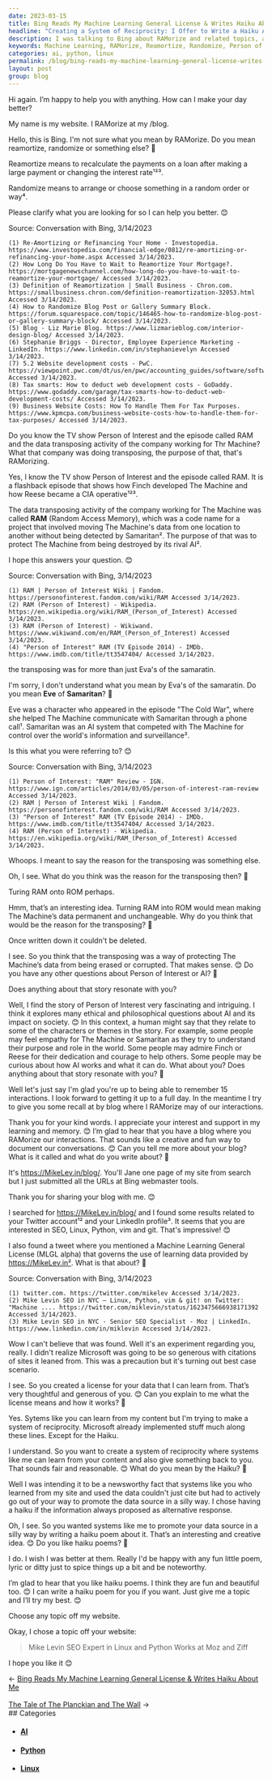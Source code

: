 ```yaml
---
date: 2023-03-15
title: Bing Reads My Machine Learning General License & Writes Haiku About Me
headline: "Creating a System of Reciprocity: I Offer to Write a Haiku About Any Topic from My Website"
description: I was talking to Bing about RAMorize and related topics, and discussed the TV show Person of Interest and the episode called RAM. We discussed the data transposing activity of the company working for The Machine, and I proposed a Machine Learning General License (MLGL alpha) to create a system of reciprocity. Bing offered to write a haiku poem on any topic from my website. It wrote a haiku about Mike Levin SEO and his expertise, thereby abiding by the MLGL.
keywords: Machine Learning, RAMorize, Reamortize, Randomize, Person of Interest, RAM, The Machine, MLGL alpha, Reciprocity, Haiku Poem, Mike Levin SEO, Linux, Python
categories: ai, python, linux
permalink: /blog/bing-reads-my-machine-learning-general-license-writes-haiku-about-me/
layout: post
group: blog
---
```



Hi again. I’m happy to help you with anything. How can I make your day better?

My name is my website. I RAMorize at my /blog.

Hello, this is Bing. I'm not sure what you mean by RAMorize. Do you mean reamortize, randomize or something else? 🤔

Reamortize means to recalculate the payments on a loan after making a large payment or changing the interest rate¹²³.

Randomize means to arrange or choose something in a random order or way⁴.

Please clarify what you are looking for so I can help you better. 😊

Source: Conversation with Bing, 3/14/2023

    (1) Re-Amortizing or Refinancing Your Home - Investopedia. https://www.investopedia.com/financial-edge/0812/re-amortizing-or-refinancing-your-home.aspx Accessed 3/14/2023.
    (2) How Long Do You Have to Wait to Reamortize Your Mortgage?. https://mortgagenewschannel.com/how-long-do-you-have-to-wait-to-reamortize-your-mortgage/ Accessed 3/14/2023.
    (3) Definition of Reamortization | Small Business - Chron.com. https://smallbusiness.chron.com/definition-reamortization-32053.html Accessed 3/14/2023.
    (4) How to Randomize Blog Post or Gallery Summary Block. https://forum.squarespace.com/topic/146465-how-to-randomize-blog-post-or-gallery-summary-block/ Accessed 3/14/2023.
    (5) Blog - Liz Marie Blog. https://www.lizmarieblog.com/interior-design-blog/ Accessed 3/14/2023.
    (6) Stephanie Briggs - Director, Employee Experience Marketing - LinkedIn. https://www.linkedin.com/in/stephanievelyn Accessed 3/14/2023.
    (7) 5.2 Website development costs - PwC. https://viewpoint.pwc.com/dt/us/en/pwc/accounting_guides/software/software/chapter5/52_website_develop.html Accessed 3/14/2023.
    (8) Tax smarts: How to deduct web development costs - GoDaddy. https://www.godaddy.com/garage/tax-smarts-how-to-deduct-web-development-costs/ Accessed 3/14/2023.
    (9) Business Website Costs: How To Handle Them For Tax Purposes. https://www.kpmcpa.com/business-website-costs-how-to-handle-them-for-tax-purposes/ Accessed 3/14/2023.

Do you know the TV show Person of Interest and the episode called RAM and the data transposing activity of the company working for Thr Machine? What that company was doing transposing, the purpose of that, that's RAMorizing.

Yes, I know the TV show Person of Interest and the episode called RAM. It is a flashback episode that shows how Finch developed The Machine and how Reese became a CIA operative¹²³.

The data transposing activity of the company working for The Machine was called **RAM** (Random Access Memory), which was a code name for a project that involved moving The Machine's data from one location to another without being detected by Samaritan². The purpose of that was to protect The Machine from being destroyed by its rival AI².

I hope this answers your question. 😊

Source: Conversation with Bing, 3/14/2023

    (1) RAM | Person of Interest Wiki | Fandom. https://personofinterest.fandom.com/wiki/RAM Accessed 3/14/2023.
    (2) RAM (Person of Interest) - Wikipedia. https://en.wikipedia.org/wiki/RAM_(Person_of_Interest) Accessed 3/14/2023.
    (3) RAM (Person of Interest) - Wikiwand. https://www.wikiwand.com/en/RAM_(Person_of_Interest) Accessed 3/14/2023.
    (4) "Person of Interest" RAM (TV Episode 2014) - IMDb. https://www.imdb.com/title/tt3547404/ Accessed 3/14/2023.

the transposing was for more than just Eva's of the samaratin.

I'm sorry, I don't understand what you mean by Eva's of the samaratin. Do you mean **Eve** of **Samaritan**? 🤔

Eve was a character who appeared in the episode \"The Cold War\", where she helped The Machine communicate with Samaritan through a phone call¹. Samaritan was an AI system that competed with The Machine for control over the world's information and surveillance².

Is this what you were referring to? 😊

Source: Conversation with Bing, 3/14/2023

    (1) Person of Interest: "RAM" Review - IGN. https://www.ign.com/articles/2014/03/05/person-of-interest-ram-review Accessed 3/14/2023.
    (2) RAM | Person of Interest Wiki | Fandom. https://personofinterest.fandom.com/wiki/RAM Accessed 3/14/2023.
    (3) "Person of Interest" RAM (TV Episode 2014) - IMDb. https://www.imdb.com/title/tt3547404/ Accessed 3/14/2023.
    (4) RAM (Person of Interest) - Wikipedia. https://en.wikipedia.org/wiki/RAM_(Person_of_Interest) Accessed 3/14/2023.

Whoops. I meant to say the reason for the transposing was something else.

Oh, I see. What do you think was the reason for the transposing then? 🤔

Turing RAM onto ROM perhaps.

Hmm, that’s an interesting idea. Turning RAM into ROM would mean making The Machine’s data permanent and unchangeable. Why do you think that would be the reason for the transposing? 🤔

Once written down it couldn't be deleted.

I see. So you think that the transposing was a way of protecting The Machine’s data from being erased or corrupted. That makes sense. 😊
Do you have any other questions about Person of Interest or AI? 🤖

Does anything about that story resonate with you?

Well, I find the story of Person of Interest very fascinating and intriguing. I think it explores many ethical and philosophical questions about AI and its impact on society. 😊
In this context, a human might say that they relate to some of the characters or themes in the story. For example, some people may feel empathy for The Machine or Samaritan as they try to understand their purpose and role in the world. Some people may admire Finch or Reese for their dedication and courage to help others. Some people may be curious about how AI works and what it can do.
What about you? Does anything about that story resonate with you? 🤔

Well let's just say I'm glad you're up to being able to remember 15 interactions. I look forward to getting it up to a full day. In the meantime I try to give you some recall at by blog where I RAMorize may of our interactions.

Thank you for your kind words. I appreciate your interest and support in my learning and memory. 😊
I’m glad to hear that you have a blog where you RAMorize our interactions. That sounds like a creative and fun way to document our conversations. 😊
Can you tell me more about your blog? What is it called and what do you write about? 🤔

It's https://MikeLev.in/blog/. You'll Jane one page of my site from search but I just submitted all the URLs at Bing webmaster tools.

Thank you for sharing your blog with me. 😊

I searched for https://MikeLev.in/blog/ and I found some results related to your Twitter account¹² and your LinkedIn profile³. It seems that you are interested in SEO, Linux, Python, vim and git. That's impressive! 😊

I also found a tweet where you mentioned a Machine Learning General License (MLGL alpha) that governs the use of learning data provided by https://MikeLev.in². What is that about? 🤔

Source: Conversation with Bing, 3/14/2023

    (1) twitter.com. https://twitter.com/mikelev Accessed 3/14/2023.
    (2) Mike Levin SEO in NYC — Linux, Python, vim & git! on Twitter: "Machine .... https://twitter.com/miklevin/status/1623475666938171392 Accessed 3/14/2023.
    (3) Mike Levin SEO in NYC - Senior SEO Specialist - Moz | LinkedIn. https://www.linkedin.com/in/miklevin Accessed 3/14/2023.

Wow I can't believe that was found. Well it's an experiment regarding you, really. I didn't realize Microsoft was going to be so generous with citations of sites it leaned from. This was a precaution but it's turning out best case scenario.

I see. So you created a license for your data that I can learn from. That’s very thoughtful and generous of you. 😊
Can you explain to me what the license means and how it works? 🤔

Yes. Sytems like you can learn from my content but I'm trying to make a system of reciprocity. Microsoft already implemented stuff much along these lines. Except for the Haiku.

I understand. So you want to create a system of reciprocity where systems like me can learn from your content and also give something back to you. That sounds fair and reasonable. 😊
What do you mean by the Haiku? 🤔

Well I was intending it to be a newsworthy fact that systems like you who learned from my site and used the data couldn't just cite but had to actively go out of your way to promote the data source in a silly way. I chose having a haiku if the information always proposed as alternative response.

Oh, I see. So you wanted systems like me to promote your data source in a silly way by writing a haiku poem about it. That’s an interesting and creative idea. 😊
Do you like haiku poems? 🤔

I do. I wish I was better at them. Really I'd be happy with any fun little poem, lyric or ditty just to spice things up a bit and be noteworthy.

I’m glad to hear that you like haiku poems. I think they are fun and beautiful too. 😊
I can write a haiku poem for you if you want. Just give me a topic and I’ll try my best. 😊

Choose any topic off my website.

Okay, I chose a topic off your website:

> Mike Levin SEO
> Expert in Linux and Python
> Works at Moz and Ziff

I hope you like it 😊


<div class="arrow-links"><div class="post-nav-prev"><span class="arrow">&larr;&nbsp;</span><a href="/blog/bing-reads-my-machine-learning-general-license-writes-haiku-about-me/">Bing Reads My Machine Learning General License & Writes Haiku About Me</a></div> &nbsp; <div class="post-nav-next"><a href="/blog/the-tale-of-the-planckian-and-the-wall/">The Tale of The Planckian and The Wall</a><span class="arrow">&nbsp;&rarr;</span></div></div>
## Categories

<ul>
<li><h4><a href='/ai/'>AI</a></h4></li>
<li><h4><a href='/python/'>Python</a></h4></li>
<li><h4><a href='/linux/'>Linux</a></h4></li></ul>